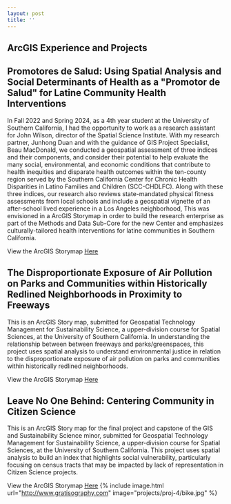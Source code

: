 ```yaml
---
layout: post
title: ''
---
```


## ArcGIS Experience and Projects

## Promotores de Salud: Using Spatial Analysis and Social Determinants of Health as a "Promotor de Salud" for Latine Community Health Interventions

In Fall 2022 and Spring 2024, as a 4th year student at the University of Southern California, I had the opportunity to work as a research assistant for John Wilson, director of the Spatial Science Institute. With my research partner, Junhong Duan and with the guidance of GIS Project Specialist, Beau MacDonald, we conducted a geospatial assessment of three indices and their components, and consider their potential to help evaluate the many social, environmental, and economic conditions that contribute to health inequities and disparate health outcomes within the ten-county region served by the Southern California Center for Chronic Health Disparities in Latino Families and Children (SCC-CHDLFC). Along with these three indices, our research also reviews state-mandated physical fitness assessments from local schools and include a geospatial vignette of an after-school lived experience in a Los Angeles neighborhood, This was envisioned in a ArcGIS Storymap in order to build the research enterprise as part of the Methods and Data Sub-Core for the new Center and emphasizes culturally-tailored health interventions for latine communities in Southern California. 

View the ArcGIS Storymap [Here](https://storymaps.arcgis.com/stories/6afa48090a4a4348b20edabef0cdef8f) 

## The Disproportionate Exposure of Air Pollution on Parks and Communities within Historically Redlined Neighborhoods in Proximity to Freeways

This is an ArcGIS Story map, submitted for Geospatial Technology Management for Sustainability Science, a upper-division course for Spatial Sciences, at the University of Southern California. In understanding the relationship between between freeways and parks/greenspaces, this project uses spatial analysis to understand environmental justice in relation to the disproportionate exposure of air pollution on parks and communities within historically redlined neighborhoods. 

View the ArcGIS Storymap [Here](https://storymaps.arcgis.com/stories/f659ea0838e04fa1aa1a854489facad7)

## Leave No One Behind: Centering Community in Citizen Science

This is an ArcGIS Story map for the final project and capstone of the GIS and Sustainability Science minor, submitted for Geospatial Technology Management for Sustainability Science, a upper-division course for Spatial Sciences, at the University of Southern California. This project uses spatial analysis to build an index that highlights social vulnerability, particularly focusing on census tracts that may be impacted by lack of representation in Citizen Science projects. 

View the ArcGIS Storymap [Here](https://storymaps.arcgis.com/stories/874b35727d254499baf861cf9cfb5781)
{% include image.html url="http://www.gratisography.com" image="projects/proj-4/bike.jpg" %}


